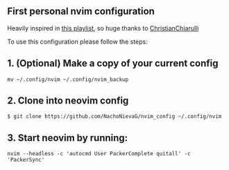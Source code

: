 First personal nvim configuration
--
Heavily inspired in [this playlist](https://www.youtube.com/playlist?list=PLhoH5vyxr6Qq41NFL4GvhFp-WLd5xzIzZ), so huge thanks to [ChristianChiarulli](https://github.com/ChristianChiarulli)

To use this configuration please follow the steps:

## 1. (Optional) Make a copy of your current config
 
```
mv ~/.config/nvim ~/.config/nvim_backup
```

## 2. Clone into neovim config
```
$ git clone https://github.com/NachoNievaG/nvim_config ~/.config/nvim
```

## 3. Start neovim by running:
```
nvim --headless -c 'autocmd User PackerComplete quitall' -c 'PackerSync'
```


